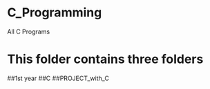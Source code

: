# C_Programming
All C Programs 

<h1> This folder contains three folders </h1>
##1st year
##C
##PROJECT_with_C
